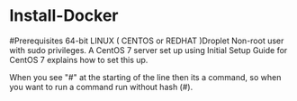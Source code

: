 # Install-Docker

#Prerequisites
64-bit LINUX ( CENTOS or REDHAT )Droplet
Non-root user with sudo privileges. A CentOS 7 server set up using Initial Setup Guide for CentOS 7 explains how to set this up.

When you see "#" at the starting of the line then its a command, so when you want to run a command run without hash (#).
